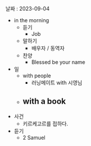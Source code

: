날짜 : 2023-09-04
- in the morning
	- 듣기
		- Job
	- 말하기
		-  배우자 / 동역자 
	- 찬양
		- Blessed be your name
- 일
	- with people
		- 러닝메이트 with 시영님
	- with a book
		- 
- 사건
	- 키르케고르를 접하다.
- 듣기
	- 2 Samuel
